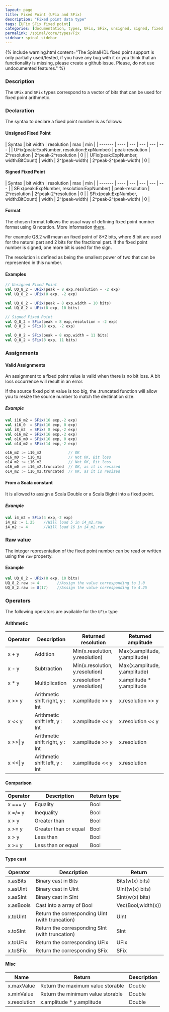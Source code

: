 ```yaml
---
layout: page
title: Fixed Point (UFix and SFix)
description: "Fixed point data type"
tags: [UFix SFix fixed point]
categories: [documentation, types, UFix, SFix, unsigned, signed, fixed point]
permalink: /spinal/core/types/Fix
sidebar: spinal_sidebar
---
```

{% include warning.html content="The SpinalHDL fixed point support is only partially used/tested, if you have any bug with it or you think that an functionality is missing, please create a github issue. Please, do not use undocumented features." %}

### Description
The `UFix` and `SFix` types correspond to a vector of bits that can be used for fixed point
arithmetic.

### Declaration
The syntax to declare a fixed point number is as follows:

#### Unsigned Fixed Point

| Syntax |  bit width | resolution | max | min |
| ------- | ---- | --- |  --- |  --- |  --- |
| UFix(peak:ExpNumber, resolution:ExpNumber) | peak-resolution | 2^resolution | 2^peak-2^resolution | 0 |
| UFix(peak:ExpNumber, width:BitCount) | width | 2^(peak-width) | 2^peak-2^(peak-width) | 0 |

#### Signed Fixed Point

| Syntax |  bit width | resolution | max | min |
| ------- | ---- | --- |  --- |  --- |  --- |
| SFix(peak:ExpNumber, resolution:ExpNumber) | peak-resolution | 2^resolution | 2^peak-2^resolution | 0 |
| SFix(peak:ExpNumber, width:BitCount) | width | 2^(peak-width) | 2^peak-2^(peak-width) | 0 |

#### Format

The chosen format follows the usual way of defining fixed point number format using Q notation. More information [there](https://en.wikipedia.org/wiki/Q_(number_format)).

For example Q8.2 will mean an fixed point of 8+2 bits, where 8 bit are used for the natural part and 2 bits for the fractional part.
If the fixed point number is signed, one more bit is used for the sign.

The resolution is defined as being the smallest power of two that can be represented in this number.

#### Examples
```scala
// Unsigned Fixed Point
val UQ_8_2 = UFix(peak = 8 exp,resolution = -2 exp)
val UQ_8_2 = UFix(8 exp, -2 exp)

val UQ_8_2 = UFix(peak = 8 exp,width = 10 bits)
val UQ_8_2 = UFix(8 exp, 10 bits)

// Signed Fixed Point
val Q_8_2 = SFix(peak = 8 exp,resolution = -2 exp)
val Q_8_2 = SFix(8 exp, -2 exp)

val Q_8_2 = SFix(peak = 8 exp,width = 11 bits)
val Q_8_2 = SFix(8 exp, 11 bits)
```

### Assignments

#### Valid Assignments
An assignment to a fixed point value is valid when there is no bit loss. A bit loss occurrence
will result in an error.

If the source fixed point value is too big, the .truncated function will allow you to
resize the source number to match the destination size.

##### Example
```scala
val i16_m2 = SFix(16 exp,-2 exp)
val i16_0  = SFix(16 exp, 0 exp)
val i8_m2  = SFix( 8 exp,-2 exp)
val o16_m2 = SFix(16 exp,-2 exp)
val o16_m0 = SFix(16 exp, 0 exp)
val o14_m2 = SFix(14 exp,-2 exp)

o16_m2 := i16_m2            // OK
o16_m0 := i16_m2            // Not OK, Bit loss
o14_m2 := i16_m2            // Not OK, Bit loss
o16_m0 := i16_m2.truncated  // OK, as it is resized
o14_m2 := i16_m2.truncated  // OK, as it is resized
```

#### From a Scala constant
It is allowed to assign a Scala Double or a Scala BigInt into a fixed point.

##### Example
```scala
val i4_m2 = SFix(4 exp,-2 exp)
i4_m2 := 1.25    //Will load 5 in i4_m2.raw
i4_m2 := 4       //Will load 16 in i4_m2.raw
```

### Raw value
The integer representation of the fixed point number can be read or written using the
`raw` property.

#### Example
```scala
val UQ_8_2 = UFix(8 exp, 10 bits)
UQ_8_2.raw := 4        //Assign the value corresponding to 1.0
UQ_8_2.raw := U(17)    //Assign the value corresponding to 4.25
```

### Operators
The following operators are available for the `UFix` type

#### Arithmetic

| Operator | Description | Returned resolution | Returned amplitude |
| ------- | ---- | --- | --- |
| x + y |  Addition |  Min(x.resolution, y.resolution) | Max(x.amplitude, y.amplitude) |
| x - y |  Subtraction  |   Min(x.resolution, y.resolution) | Max(x.amplitude, y.amplitude) |
| x * y |  Multiplication |  x.resolution * y.resolution) | x.amplitude * y.amplitude |
| x >> y |  Arithmetic shift right, y : Int | x.amplitude >> y | x.resolution >> y |
| x << y |  Arithmetic shift left, y : Int| x.amplitude << y | x.resolution << y |
| x >>\| y |  Arithmetic shift right, y : Int | x.amplitude >> y | x.resolution |
| x <<\| y |  Arithmetic shift left, y : Int | x.amplitude << y |  x.resolution |

#### Comparison

| Operator | Description | Return type |
| ------- | ---- | --- |
| x === y  |  Equality | Bool |
| x =/= y  |  Inequality | Bool |
| x > y |  Greater than  | Bool  |
| x >= y |  Greater than or equal | Bool  |
| x > y |  Less than  | Bool |
| x >= y |  Less than or equal | Bool  |

#### Type cast

| Operator | Description | Return |
| ------- | ---- | --- |
| x.asBits |  Binary cast in Bits | Bits(w(x) bits) |
| x.asUInt |  Binary cast in UInt | UInt(w(x) bits) |
| x.asSInt |  Binary cast in SInt | SInt(w(x) bits) |
| x.asBools |  Cast into a array of Bool | Vec(Bool,width(x)) |
| x.toUInt | Return the corresponding UInt (with truncation) | UInt |
| x.toSInt | Return the corresponding SInt (with truncation) | SInt |
| x.toUFix | Return the corresponding UFix | UFix |
| x.toSFix | Return the corresponding SFix | SFix |

#### Misc

| Name | Return | Description |
| ------- | ---- | --- |
| x.maxValue | Return the maximum value storable | Double |
| x.minValue | Return the minimum value storable | Double |
| x.resolution | x.amplitude * y.amplitude | Double |
